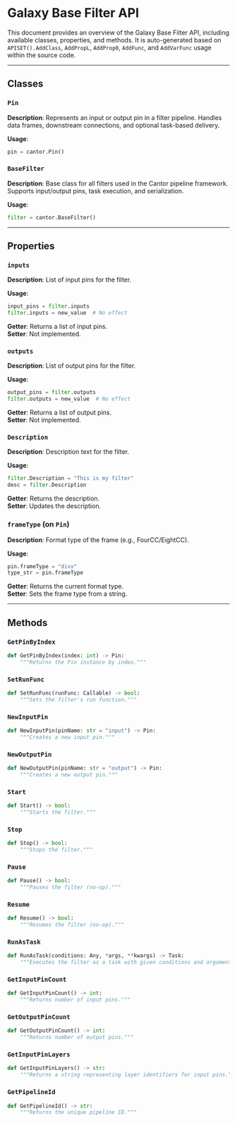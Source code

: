 # Galaxy Base Filter API 

This document provides an overview of the Galaxy Base Filter API, including available classes, properties, and methods. It is auto-generated based on `APISET().AddClass`, `AddPropL`, `AddProp0`, `AddFunc`, and `AddVarFunc` usage within the source code.

---

## Classes

### `Pin`

**Description**: Represents an input or output pin in a filter pipeline. Handles data frames, downstream connections, and optional task-based delivery.

**Usage**:

```python
pin = cantor.Pin()
```

### `BaseFilter`

**Description**: Base class for all filters used in the Cantor pipeline framework. Supports input/output pins, task execution, and serialization.

**Usage**:

```python
filter = cantor.BaseFilter()
```

---

## Properties

### `inputs`

**Description**: List of input pins for the filter.

**Usage**:

```python
input_pins = filter.inputs
filter.inputs = new_value  # No effect
```

**Getter**: Returns a list of input pins.\
**Setter**: Not implemented.

### `outputs`

**Description**: List of output pins for the filter.

**Usage**:

```python
output_pins = filter.outputs
filter.outputs = new_value  # No effect
```

**Getter**: Returns a list of output pins.\
**Setter**: Not implemented.

### `Description`

**Description**: Description text for the filter.

**Usage**:

```python
filter.Description = "This is my filter"
desc = filter.Description
```

**Getter**: Returns the description.\
**Setter**: Updates the description.

### `frameType` (on `Pin`)

**Description**: Format type of the frame (e.g., FourCC/EightCC).

**Usage**:

```python
pin.frameType = "divx"
type_str = pin.frameType
```

**Getter**: Returns the current format type.\
**Setter**: Sets the frame type from a string.

---

## Methods

### `GetPinByIndex`

```python
def GetPinByIndex(index: int) -> Pin:
    """Returns the Pin instance by index."""
```

### `SetRunFunc`

```python
def SetRunFunc(runFunc: Callable) -> bool:
    """Sets the filter's run function."""
```

### `NewInputPin`

```python
def NewInputPin(pinName: str = "input") -> Pin:
    """Creates a new input pin."""
```

### `NewOutputPin`

```python
def NewOutputPin(pinName: str = "output") -> Pin:
    """Creates a new output pin."""
```

### `Start`

```python
def Start() -> bool:
    """Starts the filter."""
```

### `Stop`

```python
def Stop() -> bool:
    """Stops the filter."""
```

### `Pause`

```python
def Pause() -> bool:
    """Pauses the filter (no-op)."""
```

### `Resume`

```python
def Resume() -> bool:
    """Resumes the filter (no-op)."""
```

### `RunAsTask`

```python
def RunAsTask(conditions: Any, *args, **kwargs) -> Task:
    """Executes the filter as a task with given conditions and arguments."""
```

### `GetInputPinCount`

```python
def GetInputPinCount() -> int:
    """Returns number of input pins."""
```

### `GetOutputPinCount`

```python
def GetOutputPinCount() -> int:
    """Returns number of output pins."""
```

### `GetInputPinLayers`

```python
def GetInputPinLayers() -> str:
    """Returns a string representing layer identifiers for input pins."""
```

### `GetPipelineId`

```python
def GetPipelineId() -> str:
    """Returns the unique pipeline ID."""
```

